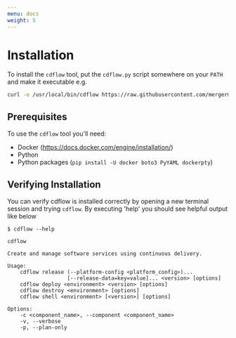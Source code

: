 ```yaml
---
menu: docs
weight: 5
---
```


# Installation

To install the `cdflow` tool, put the `cdflow.py` script somewhere on your `PATH` and make it executable e.g.

```bash
curl -o /usr/local/bin/cdflow https://raw.githubusercontent.com/mergermarket/cdflow/master/cdflow.py
```

## Prerequisites

To use the `cdflow` tool you'll need:

 - Docker (https://docs.docker.com/engine/installation/)
 - Python
 - Python packages (`pip install -U docker boto3 PyYAML dockerpty`)

## Verifying Installation

You can verify cdflow is installed correctly by opening a new terminal session and trying `cdflow`. By executing 'help' you should see helpful output like below

```
$ cdflow --help

cdflow

Create and manage software services using continuous delivery.

Usage:
    cdflow release (--platform-config <platform_config>)...
                   [--release-data=key=value]... <version> [options]
    cdflow deploy <environment> <version> [options]
    cdflow destroy <environment> [options]
    cdflow shell <environment> [<version>] [options]

Options:
    -c <component_name>, --component <component_name>
    -v, --verbose
    -p, --plan-only
```

